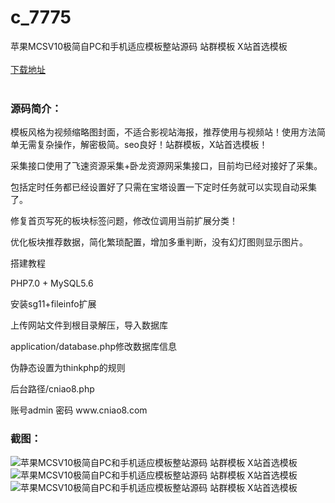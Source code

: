 # c_7775
苹果MCSV10极简自PC和手机适应模板整站源码 站群模板 X站首选模板
<br/></br>
[下载地址](https://www.uuid2.com/7775.html "下载地址")
<br/></br>
<h3>源码简介：</h3>
<p>模板风格为视频缩略图封面，不适合影视站海报，推荐使用与视频站！使用方法简单无需复杂操作，解密极简。seo良好！站群模板，X站首选模板！<p>
<p>采集接口使用了飞速资源采集+卧龙资源网采集接口，目前均已经对接好了采集。<p>
<p>包括定时任务都已经设置好了只需在宝塔设置一下定时任务就可以实现自动采集了。<p>
<p>修复首页写死的板块标签问题，修改位调用当前扩展分类！<p>
<p>优化板块推荐数据，简化繁琐配置，增加多重判断，没有幻灯图则显示图片。<p>
<p>搭建教程<p>
<p>PHP7.0 + MySQL5.6<p>
<p>安装sg11+fileinfo扩展<p>
<p>上传网站文件到根目录解压，导入数据库<p>
<p>application/database.php修改数据库信息<p>
<p>伪静态设置为thinkphp的规则<p>
<p>后台路径/cniao8.php<p>
<p>账号admin 密码 www.cniao8.com<p>
<h3>截图：</h3>
<img src="https://www.uuid2.com/wp-content/uploads/img/uimage/44881649402936.jpg" alt="苹果MCSV10极简自PC和手机适应模板整站源码 站群模板 X站首选模板"><img src="https://www.uuid2.com/wp-content/uploads/img/uimage/57871649402947.jpg" alt="苹果MCSV10极简自PC和手机适应模板整站源码 站群模板 X站首选模板"><img src="https://www.uuid2.com/wp-content/uploads/img/uimage/45481649402953.jpg" alt="苹果MCSV10极简自PC和手机适应模板整站源码 站群模板 X站首选模板">
